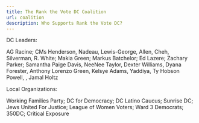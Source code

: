 ```yaml
---
title: The Rank the Vote DC Coalition
url: coalition
description: Who Supports Rank the Vote DC?
---
```

DC Leaders:

AG Racine; CMs Henderson, Nadeau, Lewis-George, Allen, Cheh, Silverman, R. White; Makia Green; Markus Batchelor; Ed Lazere; Zachary Parker; Samantha Paige Davis, NeeNee Taylor, Dexter Williams, Dyana Forester, Anthony Lorenzo Green, Kelsye Adams, Yaddiya, Ty Hobson Powell, , Jamal Holtz

Local Organizations:

Working Families Party; DC for Democracy; DC Latino Caucus; Sunrise DC; Jews United For Justice; League of Women Voters; Ward 3 Democrats; 350DC; Critical Exposure
